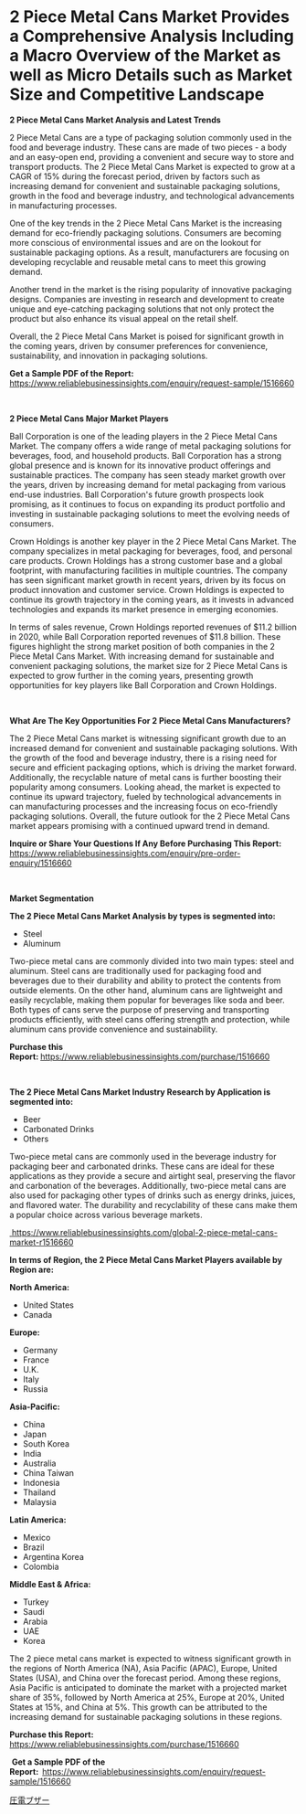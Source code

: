 <p><h1>2 Piece Metal Cans Market Provides a Comprehensive Analysis Including a Macro Overview of the Market as well as Micro Details such as Market Size and Competitive Landscape</h1></p><p><strong>2 Piece Metal Cans Market Analysis and Latest Trends</strong></p>
<p><p>2 Piece Metal Cans are a type of packaging solution commonly used in the food and beverage industry. These cans are made of two pieces - a body and an easy-open end, providing a convenient and secure way to store and transport products. The 2 Piece Metal Cans Market is expected to grow at a CAGR of 15% during the forecast period, driven by factors such as increasing demand for convenient and sustainable packaging solutions, growth in the food and beverage industry, and technological advancements in manufacturing processes.</p><p>One of the key trends in the 2 Piece Metal Cans Market is the increasing demand for eco-friendly packaging solutions. Consumers are becoming more conscious of environmental issues and are on the lookout for sustainable packaging options. As a result, manufacturers are focusing on developing recyclable and reusable metal cans to meet this growing demand.</p><p>Another trend in the market is the rising popularity of innovative packaging designs. Companies are investing in research and development to create unique and eye-catching packaging solutions that not only protect the product but also enhance its visual appeal on the retail shelf.</p><p>Overall, the 2 Piece Metal Cans Market is poised for significant growth in the coming years, driven by consumer preferences for convenience, sustainability, and innovation in packaging solutions.</p></p>
<p><strong>Get a Sample PDF of the Report:&nbsp;</strong> <a href="https://www.reliablebusinessinsights.com/enquiry/request-sample/1516660">https://www.reliablebusinessinsights.com/enquiry/request-sample/1516660</a></p>
<p>&nbsp;</p>
<p><strong>2 Piece Metal Cans Major Market Players</strong></p>
<p><p>Ball Corporation is one of the leading players in the 2 Piece Metal Cans Market. The company offers a wide range of metal packaging solutions for beverages, food, and household products. Ball Corporation has a strong global presence and is known for its innovative product offerings and sustainable practices. The company has seen steady market growth over the years, driven by increasing demand for metal packaging from various end-use industries. Ball Corporation's future growth prospects look promising, as it continues to focus on expanding its product portfolio and investing in sustainable packaging solutions to meet the evolving needs of consumers.</p><p>Crown Holdings is another key player in the 2 Piece Metal Cans Market. The company specializes in metal packaging for beverages, food, and personal care products. Crown Holdings has a strong customer base and a global footprint, with manufacturing facilities in multiple countries. The company has seen significant market growth in recent years, driven by its focus on product innovation and customer service. Crown Holdings is expected to continue its growth trajectory in the coming years, as it invests in advanced technologies and expands its market presence in emerging economies.</p><p>In terms of sales revenue, Crown Holdings reported revenues of $11.2 billion in 2020, while Ball Corporation reported revenues of $11.8 billion. These figures highlight the strong market position of both companies in the 2 Piece Metal Cans Market. With increasing demand for sustainable and convenient packaging solutions, the market size for 2 Piece Metal Cans is expected to grow further in the coming years, presenting growth opportunities for key players like Ball Corporation and Crown Holdings.</p></p>
<p>&nbsp;</p>
<p><strong>What Are The Key Opportunities For 2 Piece Metal Cans Manufacturers?</strong></p>
<p><p>The 2 Piece Metal Cans market is witnessing significant growth due to an increased demand for convenient and sustainable packaging solutions. With the growth of the food and beverage industry, there is a rising need for secure and efficient packaging options, which is driving the market forward. Additionally, the recyclable nature of metal cans is further boosting their popularity among consumers. Looking ahead, the market is expected to continue its upward trajectory, fueled by technological advancements in can manufacturing processes and the increasing focus on eco-friendly packaging solutions. Overall, the future outlook for the 2 Piece Metal Cans market appears promising with a continued upward trend in demand.</p></p>
<p><strong>Inquire or Share Your Questions If Any Before Purchasing This Report:</strong> <a href="https://www.reliablebusinessinsights.com/enquiry/pre-order-enquiry/1516660">https://www.reliablebusinessinsights.com/enquiry/pre-order-enquiry/1516660</a></p>
<p>&nbsp;</p>
<p><strong>Market Segmentation</strong></p>
<p><strong>The 2 Piece Metal Cans Market Analysis by types is segmented into:</strong></p>
<p><ul><li>Steel</li><li>Aluminum</li></ul></p>
<p><p>Two-piece metal cans are commonly divided into two main types: steel and aluminum. Steel cans are traditionally used for packaging food and beverages due to their durability and ability to protect the contents from outside elements. On the other hand, aluminum cans are lightweight and easily recyclable, making them popular for beverages like soda and beer. Both types of cans serve the purpose of preserving and transporting products efficiently, with steel cans offering strength and protection, while aluminum cans provide convenience and sustainability.</p></p>
<p><strong>Purchase this Report:&nbsp;</strong><a href="https://www.reliablebusinessinsights.com/purchase/1516660">https://www.reliablebusinessinsights.com/purchase/1516660</a></p>
<p>&nbsp;</p>
<p><strong>The 2 Piece Metal Cans Market Industry Research by Application is segmented into:</strong></p>
<p><ul><li>Beer</li><li>Carbonated Drinks</li><li>Others</li></ul></p>
<p><p>Two-piece metal cans are commonly used in the beverage industry for packaging beer and carbonated drinks. These cans are ideal for these applications as they provide a secure and airtight seal, preserving the flavor and carbonation of the beverages. Additionally, two-piece metal cans are also used for packaging other types of drinks such as energy drinks, juices, and flavored water. The durability and recyclability of these cans make them a popular choice across various beverage markets.</p></p>
<p><a href="https://www.reliablebusinessinsights.com/global-2-piece-metal-cans-market-r1516660">&nbsp;https://www.reliablebusinessinsights.com/global-2-piece-metal-cans-market-r1516660</a></p>
<p><strong>In terms of Region, the 2 Piece Metal Cans Market Players available by Region are:</strong></p>
<p>
    <p> <strong> North America: </strong>
        <ul>
            <li>United States</li>
            <li>Canada</li>
        </ul>
        </p> 
    <p> <strong> Europe: </strong>
        <ul>
            <li>Germany</li>
            <li>France</li>
            <li>U.K.</li>
            <li>Italy</li>
            <li>Russia</li>
        </ul>
        </p> 
    <p> <strong> Asia-Pacific: </strong>
        <ul>
            <li>China</li>
            <li>Japan</li>
            <li>South Korea</li>
            <li>India</li>
            <li>Australia</li>
            <li>China Taiwan</li>
            <li>Indonesia</li>
            <li>Thailand</li>
            <li>Malaysia</li>
        </ul>
        </p> 
    <p> <strong> Latin America: </strong>
        <ul>
            <li>Mexico</li>
            <li>Brazil</li>
            <li>Argentina Korea</li>
            <li>Colombia</li>
        </ul>
        </p> 
    <p> <strong> Middle East & Africa: </strong>
        <ul>
            <li>Turkey</li>
            <li>Saudi</li>
            <li>Arabia</li>
            <li>UAE</li>
            <li>Korea</li>
        </ul>
    </p>
    </p>
<p><p>The 2 piece metal cans market is expected to witness significant growth in the regions of North America (NA), Asia Pacific (APAC), Europe, United States (USA), and China over the forecast period. Among these regions, Asia Pacific is anticipated to dominate the market with a projected market share of 35%, followed by North America at 25%, Europe at 20%, United States at 15%, and China at 5%. This growth can be attributed to the increasing demand for sustainable packaging solutions in these regions.</p></p>
<p><strong>Purchase this Report: </strong><a href="https://www.reliablebusinessinsights.com/purchase/1516660">https://www.reliablebusinessinsights.com/purchase/1516660</a></p>
<p>&nbsp;<strong>Get a Sample PDF of the Report:&nbsp;&nbsp;</strong><a href="https://www.reliablebusinessinsights.com/enquiry/request-sample/1516660">https://www.reliablebusinessinsights.com/enquiry/request-sample/1516660</a></p>
<p><strong></strong></p>
<p><p><a href="https://github.com/nxboeu02965442/Market-Research-Report-List-3/blob/main/9270697189858.md">圧電ブザー</a></p></p>